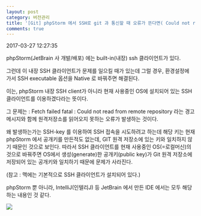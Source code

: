 ```yaml
---
layout: post
category: 버전관리
title: '[Git] phpStorm 에서 SSH로 git 과 통신할 때 오류가 뜬다면( Could not read from remote repository)'
comments: true
---
```

2017-03-27 12:27:35


phpStorm(JetBrain 사 개발/배포) 에는 built-in(내장) ssh 클라이언트가 있다.

  

그런데 이 내장 SSH 클라이언트가 문제를 일으킬 때가 있는데 그럴 경우, 환경설정에 가서 SSH executable 옵션을 Native 로
바꿔주면 해결된다.

  

이는, phpStorm 내장 SSH client가 아니라 현재 사용중인 OS에 설치되어 있는 SSH 클라이언트를 이용하겠다라는 뜻이다.

  

그 문제는 : Fetch failed fatal : Could not read from remote repository 라는 경고메시지와
함께 원격저장소를 읽어오지 못하는 오류가 발생하는 것이다.

  

왜 발생하는가는 SSH-key 를 이용하여 SSH 접속을 시도하려고 하는데 해당 키는 현재 phpStorm 에서 공개키를 만든적도 없는데,
GIT 원격 저장소에 있는 키와 일치하지 않기 때문인 것으로 보인다. 따라서 SSH 클라이언트를 현재 사용중인 OS(=로컬머신)의 것으로
바꿔주면 OS에서 생성(generate)한 공개키(public key)가 Git 원격 저장소에 저장되어 있는 공개키와 일치하기 때문에 문제가
사라진다.

  

(참고 :  맥에는 기본적으로 SSH 클라이언트가 설치되어 있다.)

  

phpStorm 뿐 아니라, IntelliJ(인텔리J) 등 JetBrain 에서 만든 IDE 에서는 모두 해당하는 내용인 것 같다.

  

  

![][link0]

  


[link0]:https://t1.daumcdn.net/cfile/tistory/237B5C3B58D8847C2E
